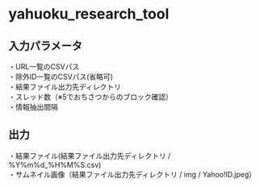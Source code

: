 # yahuoku_research_tool
## 入力パラメータ
・URL一覧のCSVパス  
・除外ID一覧のCSVパス(省略可)  
・結果ファイル出力先ディレクトリ  
・スレッド数（※5でおちさつからのブロック確認）  
・情報抽出間隔  

## 出力
・結果ファイル(結果ファイル出力先ディレクトリ / %Y%m%d_%H%M%S.csv)  
・サムネイル画像（結果ファイル出力先ディレクトリ / img / Yahoo!ID.jpeg） 
